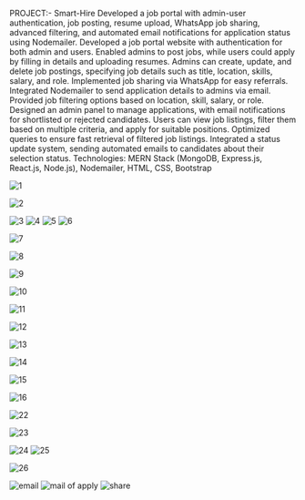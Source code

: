 PROJECT:- Smart-Hire
Developed a job portal with admin-user authentication, job posting, resume upload, WhatsApp 
job sharing, advanced filtering, and automated email notifications for application status using 
Nodemailer.
 Developed a job portal website with authentication for both admin and users.
 Enabled admins to post jobs, while users could apply by filling in details and uploading 
resumes.
 Admins can create, update, and delete job postings, specifying job details such as title, 
location, skills, salary, and role.
 Implemented job sharing via WhatsApp for easy referrals.
 Integrated Nodemailer to send application details to admins via email.
Provided job filtering options based on location, skill, salary, or role.
Designed an admin panel to manage applications, with email notifications for shortlisted 
or rejected candidates.
 Users can view job listings, filter them based on multiple criteria, and apply for suitable 
positions.
Optimized queries to ensure fast retrieval of filtered job listings.
 Integrated a status update system, sending automated emails to candidates about their 
selection status.
Technologies: MERN Stack (MongoDB, Express.js, React.js, Node.js), Nodemailer, HTML, CSS, 
Bootstrap

![1](https://github.com/user-attachments/assets/344edfce-4faf-4a91-b437-db08efefbcc1)


![2](https://github.com/user-attachments/assets/160b0d4c-ce89-418a-b537-38fe8a24c987)

![3](https://github.com/user-attachments/assets/64f2a009-cda6-4a96-85a9-7b15591b9853)
![4](https://github.com/user-attachments/assets/16e7262a-476f-422b-8604-a22278ccd580)
![5](https://github.com/user-attachments/assets/e2c7c7c7-ec49-42d7-8435-b64fa9d8e7ce)
![6](https://github.com/user-attachments/assets/8155f34a-c4d1-4056-b41d-2697800b3cb6)

![7](https://github.com/user-attachments/assets/63be4cdd-56ce-41c2-990f-9576e3f6dbf0)

![8](https://github.com/user-attachments/assets/a04b570d-63fa-473a-b73a-263323cf76a3)

![9](https://github.com/user-attachments/assets/c11a765a-4bec-420c-8e06-5a33cd31fea9)

![10](https://github.com/user-attachments/assets/b94ca21b-7184-41b5-b626-5f7b6328ba42)


![11](https://github.com/user-attachments/assets/5c509bbd-dd12-46a9-8eaf-23e8ac0ef9ca)


![12](https://github.com/user-attachments/assets/0be02a4e-b446-4678-b684-292b87f03d1e)

![13](https://github.com/user-attachments/assets/387ae56f-4927-49d7-a03d-278433896fd5)

![14](https://github.com/user-attachments/assets/20e53791-a6f5-434d-b42d-33af66ef38a2)

![15](https://github.com/user-attachments/assets/6d39dfbb-1a5f-4e89-92a5-ccaacf15d7cc)

![16](https://github.com/user-attachments/assets/797edd3f-9db8-4f53-bdc3-16b915425c33)

![22](https://github.com/user-attachments/assets/80cd79f9-946e-431d-a771-3c93aafeadb8)

![23](https://github.com/user-attachments/assets/2ce26bbe-fc4c-46d6-ac3d-f7d5195411f3)

![24](https://github.com/user-attachments/assets/3a78317b-3fa6-4a5e-a812-7e8f94517b38)
![25](https://github.com/user-attachments/assets/5fe20480-06eb-47e5-9ee8-a27cb0c407e6)

![26](https://github.com/user-attachments/assets/21f8b637-47f6-448d-9709-e9a77bc905f8)



![email](https://github.com/user-attachments/assets/18185dea-7832-4acb-bde3-791f77e77ad6)
![mail of apply](https://github.com/user-attachments/assets/f8e428f9-ab20-415b-807c-d27d04fb638b)
![share](https://github.com/user-attachments/assets/863e4dbb-3789-4c8d-9153-3787bc19e987)








